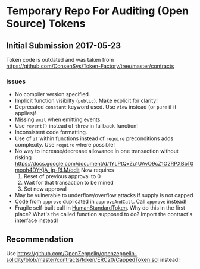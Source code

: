 # Temporary Repo For Auditing (Open Source) Tokens

## Initial Submission 2017-05-23
Token code is outdated and was taken from https://github.com/ConsenSys/Token-Factory/tree/master/contracts
### Issues
- No compiler version specified.
- Implicit function visibilty (`public`). Make explicit for clarity!
- Deprecated `constant` keyword used. Use `view` instead (or `pure` if it applies)!
- Missing `emit` when emitting events.
- Use `revert()` instead of `throw` in fallback function!
- Inconsistent code formatting.
- Use of `if` within functions instead of `require` preconditions adds complexity. Use `require` where possible!
- No way to increase/decrease allowance in one transaction without risking https://docs.google.com/document/d/1YLPtQxZu1UAvO9cZ1O2RPXBbT0mooh4DYKjA_jp-RLM/edit Now requires
  1. Reset of previous approval to 0
  1. Wait for that transaction to be mined
  1. Set new approval
- May be vulnerable to underflow/overflow attacks if supply is not capped
- Code from `approve` duplicated in `approveAndCall`. Call `approve` instead!
- Fragile self-built call in [HumanStandardToken](contracts/HumanStandardToken.sol#57). Why do this in the first place? What's the called function supposed to do? Import the contract's interface instead!

## Recommendation
Use https://github.com/OpenZeppelin/openzeppelin-solidity/blob/master/contracts/token/ERC20/CappedToken.sol instead!
